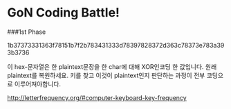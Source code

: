 GoN Coding Battle!
=================

###1st Phase

1b37373331363f78151b7f2b783431333d78397828372d363c78373e783a393b3736

이 hex-문자열은 한 plaintext문장을 한 char에 대해 XOR인코딩 한 값입니다.
원래 plaintext를 복원하세요. 키를 찾고 이것이 plaintext인지 판단하는 과정이 전부 코딩으로 이루어져야합니다.

http://letterfrequency.org/#computer-keyboard-key-frequency

